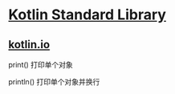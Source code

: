 # [Kotlin Standard Library](https://kotlinlang.org/api/latest/jvm/stdlib/)

## [kotlin.io](https://kotlinlang.org/api/latest/jvm/stdlib/kotlin.io/)

print() 打印单个对象

println() 打印单个对象并换行
